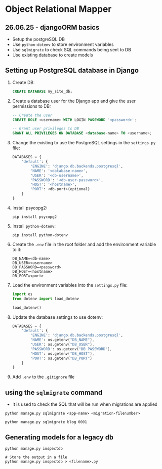 # Object Relational Mapper

## 26.06.25 - djangoORM basics

- Setup the postgreSQL DB
- Use `python-dotenv` to store environment variables
- Use `sqlmigrate` to check SQL commands being sent to DB
- Use existing database to create models

## Setting up PostgreSQL database in Django

1. Create DB:

    ```sql
    CREATE DATABASE my_site_db;
    ```

2. Create a database user for the Django app and give the user permissions to DB:

    ```sql
    -- Create the user
    CREATE ROLE <username> WITH LOGIN PASSWORD '<password>';

    -- Grant user privileges to DB
    GRANT ALL PRIVILEGES ON DATABASE <database-name> TO <username>;
    ```

3. Change the existing to use the PostgreSQL settings in the `settings.py` file:

    ```python
    DATABASES = {
        'default': {
            'ENGINE': 'django.db.backends.postgresql',
            'NAME': '<database-name>',
            'USER': '<db-username>',
            'PASSWORD': '<db-user-password>',
            'HOST': '<hostname>',
            'PORT': <db-port>(optional)
        }
    }
    ```

4. Install psycopg2:

    ```shell
    pip install psycopg2
    ```

5. Install `python-dotenv`:

    ```shell 
    pip install python-dotenv
    ```

6. Create the `.env` file in the root folder and add the environment variable to it:

    ```
    DB_NAME=<db-name>
    DB_USER=<username>
    DB_PASSWORD=<password>
    DB_HOST=<hostname>
    DB_PORT=<port>
    ```

7. Load the environment variables into the `settings.py` file:

    ```python
    import os
    from dotenv import load_dotenv

    load_dotenv()
    ```

8. Update the database settings to use dotenv:

    ```python
    DATABASES = {
        'default': {
            'ENGINE': 'django.db.backends.postgresql',
            'NAME': os.getenv("DB_NAME"),
            'USER': os.getenv("DB_USER"),
            'PASSWORD': os.getenv("DB_PASSWORD"),
            'HOST': os.getenv("DB_HOST"),
            'PORT': os.getenv("DB_PORT")
        }
    }
    ```

9. Add `.env` to the `.gitignore` file

## using the `sqlmigrate` command

- It is used to check the SQL that will be run when migrations are applied

```shell
python manage.py sqlmigrate <app-name> <migration-filenumber>

python manage.py sqlmigrate blog 0001
```

## Generating models for a legacy db

```shell
python manage.py inspectdb

# Store the output in a file
python manage.py inspectdb > <filename>.py
```
